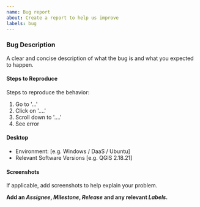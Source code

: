 ```yaml
---
name: Bug report
about: Create a report to help us improve
labels: bug
---
```


### Bug Description

A clear and concise description of what the bug is and what you expected to happen.

#### Steps to Reproduce

Steps to reproduce the behavior:

1. Go to '...'
2. Click on '....'
3. Scroll down to '....'
4. See error

#### Desktop

- Environment: [e.g. Windows / DaaS / Ubuntu]
- Relevant Software Versions [e.g. QGIS 2.18.21]

#### Screenshots

If applicable, add screenshots to help explain your problem.

**Add an _Assignee_, _Milestone_, _Release_ and any relevant _Labels_.**
